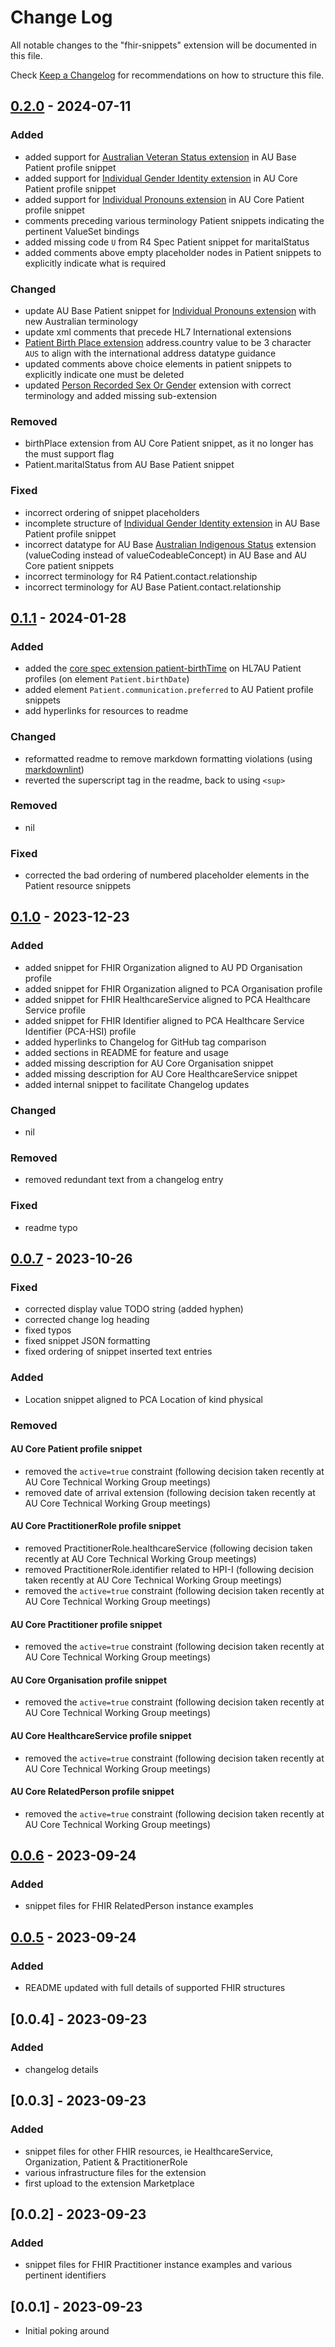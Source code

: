 # Change Log

All notable changes to the "fhir-snippets" extension will be documented in this file.

Check [Keep a Changelog](http://keepachangelog.com/) for recommendations on how to structure this file.

## [0.2.0] - 2024-07-11

### Added

- added support for [Australian Veteran Status extension](https://hl7.org.au/fhir/4.2.0-preview/StructureDefinition-veteran-status.html) in AU Base Patient profile snippet
- added support for [Individual Gender Identity extension](http://hl7.org/fhir/StructureDefinition/individual-genderIdentity) in AU Core Patient profile snippet
- added support for [Individual Pronouns extension](http://hl7.org/fhir/StructureDefinition/individual-pronouns) in AU Core Patient profile snippet
- comments preceding various terminology Patient snippets indicating the pertinent ValueSet bindings
- added missing code `U` from R4 Spec Patient snippet for maritalStatus
- added comments above empty placeholder nodes in Patient snippets to explicitly indicate what is required

### Changed

- update AU Base Patient snippet for [Individual Pronouns extension](http://hl7.org/fhir/StructureDefinition/individual-pronouns) with new Australian terminology
- update xml comments that precede HL7 International extensions
- [Patient Birth Place extension](http://hl7.org/fhir/StructureDefinition/patient-birthPlace) address.country value to be 3 character `AUS` to align with the international address datatype guidance
- updated comments above choice elements in patient snippets to explicitly indicate one must be deleted
- updated [Person Recorded Sex Or Gender](http://hl7.org/fhir/StructureDefinition/individual-recordedSexOrGender) extension with correct terminology and added missing sub-extension

### Removed

- birthPlace extension from AU Core Patient snippet, as it no longer has the must support flag
- Patient.maritalStatus from AU Base Patient snippet

### Fixed

- incorrect ordering of snippet placeholders
- incomplete structure of [Individual Gender Identity extension](http://hl7.org/fhir/StructureDefinition/individual-genderIdentity) in AU Base Patient profile snippet
- incorrect datatype for AU Base [Australian Indigenous Status](https://build.fhir.org/ig/hl7au/au-fhir-base/StructureDefinition-indigenous-status.html) extension (valueCoding instead of valueCodeableConcept) in AU Base and AU Core patient snippets
- incorrect terminology for R4 Patient.contact.relationship
- incorrect terminology for AU Base Patient.contact.relationship

[0.2.0]: https://github.com/robstwd/fhir-snippets/compare/v0.1.1...v0.2.0

## [0.1.1] - 2024-01-28

### Added

- added the [core spec extension patient-birthTime](https://hl7.org/fhir/extensions/StructureDefinition-patient-birthTime.html) on HL7AU Patient profiles (on element `Patient.birthDate`)
- added element `Patient.communication.preferred` to AU Patient profile snippets
- add hyperlinks for resources to readme

### Changed

- reformatted readme to remove markdown formatting violations (using [markdownlint](https://github.com/DavidAnson/markdownlint))
- reverted the superscript tag in the readme, back to using `<sup>`

### Removed

- nil

### Fixed

- corrected the bad ordering of numbered placeholder elements in the Patient resource snippets

[0.1.1]: https://github.com/robstwd/fhir-snippets/compare/v0.1.0...v0.1.1

## [0.1.0] - 2023-12-23

### Added

- added snippet for FHIR Organization aligned to AU PD Organisation profile
- added snippet for FHIR Organization aligned to PCA Organisation profile
- added snippet for FHIR HealthcareService aligned to PCA Healthcare Service profile
- added snippet for FHIR Identifier aligned to PCA Healthcare Service Identifier (PCA-HSI) profile
- added hyperlinks to Changelog for GitHub tag comparison
- added sections in README for feature and usage
- added missing description for AU Core Organisation snippet
- added missing description for AU Core HealthcareService snippet
- added internal snippet to facilitate Changelog updates

### Changed

- nil

### Removed

- removed redundant text from a changelog entry

### Fixed

- readme typo

[0.1.0]: https://github.com/robstwd/fhir-snippets/compare/v0.0.7...v0.1.0

## [0.0.7] - 2023-10-26

### Fixed

- corrected display value TODO string (added hyphen)
- corrected change log heading
- fixed typos
- fixed snippet JSON formatting
- fixed ordering of snippet inserted text entries

### Added

- Location snippet aligned to PCA Location of kind physical

### Removed

#### AU Core Patient profile snippet

- removed the `active=true` constraint (following decision taken recently at AU Core Technical Working Group meetings)
- removed date of arrival extension (following decision taken recently at AU Core Technical Working Group meetings)

#### AU Core PractitionerRole profile snippet

- removed PractitionerRole.healthcareService (following decision taken recently at AU Core Technical Working Group meetings)
- removed PractitionerRole.identifier related to HPI-I (following decision taken recently at AU Core Technical Working Group meetings)
- removed the `active=true` constraint (following decision taken recently at AU Core Technical Working Group meetings)

#### AU Core Practitioner profile snippet

- removed the `active=true` constraint (following decision taken recently at AU Core Technical Working Group meetings)

#### AU Core Organisation profile snippet

- removed the `active=true` constraint (following decision taken recently at AU Core Technical Working Group meetings)

#### AU Core HealthcareService profile snippet

- removed the `active=true` constraint (following decision taken recently at AU Core Technical Working Group meetings)

#### AU Core RelatedPerson profile snippet

- removed the `active=true` constraint (following decision taken recently at AU Core Technical Working Group meetings)

[0.0.7]: https://github.com/robstwd/fhir-snippets/compare/v0.0.6...v0.0.7

## [0.0.6] - 2023-09-24

### Added

- snippet files for FHIR RelatedPerson instance examples

[0.0.6]: https://github.com/robstwd/fhir-snippets/compare/v0.0.5...v0.0.6

## [0.0.5] - 2023-09-24

### Added

- README updated with full details of supported FHIR structures

[0.0.5]: https://github.com/robstwd/fhir-snippets/compare/v0.0.4...v0.0.5

## [0.0.4] - 2023-09-23

### Added

- changelog details

## [0.0.3] - 2023-09-23

### Added

- snippet files for other FHIR resources, ie HealthcareService, Organization, Patient & PractitionerRole
- various infrastructure files for the extension
- first upload to the extension Marketplace

## [0.0.2] - 2023-09-23

### Added

- snippet files for FHIR Practitioner instance examples and various pertinent identifiers

## [0.0.1] - 2023-09-23

- Initial poking around
